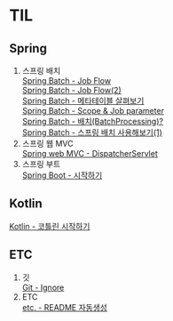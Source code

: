 # TIL
## Spring
1. 스프링 배치  
[Spring Batch -  Job Flow](./spring/batch/SpringBatchApplication2.md)  
[Spring Batch -  Job Flow(2)](./spring/batch/SpringBatchApplication3.md)  
[Spring Batch -  메타테이블 살펴보기](./spring/batch/SpringBatchMetaTable.md)  
[Spring Batch -  Scope & Job parameter](./spring/batch/SpringBatchApplication4.md)  
[Spring Batch -  배치(BatchProcessing)?](./spring/batch/SpringBatchApplication.md)  
[Spring Batch -  스프링 배치 사용해보기(1)](./spring/batch/SpringBatchApplication1.md)  
2. 스프링 웹 MVC  
[Spring web MVC -  DispatcherServlet](./spring/webmvc/DispatcherServlet1.md)  
3. 스프링 부트  
[Spring Boot -  시작하기](./spring/boot/SpringBootBasic1.md)  
## Kotlin
[Kotlin -  코틀린 시작하기](./kotlin/KotlinIntro.md)  
## ETC
1. 깃  
[Git -  Ignore](./git/Ignore.md)  
2. ETC  
[etc. -  README 자동생성](./etc/ReadMeAutoCreator.md)  

